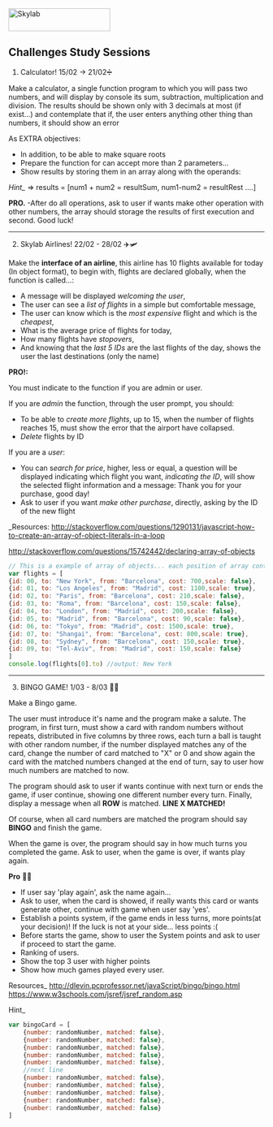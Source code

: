 <img src="http://www.skylabcoders.com/images/403/default.png" alt="Skylab" style="width:200px;height:45px;">

## Challenges Study Sessions
 
1) Calculator! 15/02 -> 21/02➗

Make a calculator, a single function program to which you will pass two numbers, and will display by console its sum, subtraction, multiplication and division. The results should be shown only with 3 decimals at most (if exist...) and contemplate that if, the user enters anything other thing than numbers, it should show an error

As EXTRA objectives:

- In addition, to be able to make square roots
- Prepare the function for can accept more than 2 parameters...
- Show results by storing them in an array along with the operands:

*Hint_* => results = [num1 + num2 = resultSum, num1-num2 = resultRest ....]

**PRO.**
-After do all operations, ask to user if wants make other operation with other numbers, the array should storage the results of first execution and second.
Good luck!

---

2) Skylab Airlines! 22/02 - 28/02 ✈️🛩

Make the **interface of an airline**, this airline has 10 flights available for today (In object format), to begin with, flights are declared globally, when the function is called...:
- A message will be displayed *welcoming the user*,
- The user can see a *list of flights* in a simple but comfortable message,
- The user can know which is the *most expensive* flight and which is the *cheapest*,
- What is the average price of flights for today,
- How many flights have *stopovers*,
- And knowing that the *last 5 IDs* are the last flights of the day, shows the user the last destinations (only the name)

**PRO!:**

You must indicate to the function if you are admin or user. 

If you are *admin* the function, through the user prompt, you should:
- To be able to *create more flights*, up to 15, when the number of flights reaches 15, must show the error that the airport have collapsed.
- *Delete* flights by ID

If you are a *user*:
- You can s*earch for price*, higher, less or equal, a question will be displayed indicating which flight you want, *indicating the ID*, will show the selected flight information and a message: Thank you for your purchase, good day!
- Ask to user if you want *make other purchase*, directly, asking by the ID of the new flight

_Resources:
http://stackoverflow.com/questions/1290131/javascript-how-to-create-an-array-of-object-literals-in-a-loop

http://stackoverflow.com/questions/15742442/declaring-array-of-objects


```javascript
// This is a example of array of objects... each position of array contains one object...
var flights = [
{id: 00, to: "New York", from: "Barcelona", cost: 700,scale: false},
{id: 01, to: "Los Angeles", from: "Madrid", cost: 1100,scale: true},
{id: 02, to: "Paris", from: "Barcelona", cost: 210,scale: false},
{id: 03, to: "Roma", from: "Barcelona", cost: 150,scale: false},
{id: 04, to: "London", from: "Madrid", cost: 200,scale: false},
{id: 05, to: "Madrid", from: "Barcelona", cost: 90,scale: false},
{id: 06, to: "Tokyo", from: "Madrid", cost: 1500,scale: true},
{id: 07, to: "Shangai", from: "Barcelona", cost: 800,scale: true},
{id: 08, to: "Sydney", from: "Barcelona", cost: 150,scale: true},
{id: 09, to: "Tel-Aviv", from: "Madrid", cost: 150,scale: false}
]
console.log(flights[0].to) //output: New York
```

---

3) BINGO GAME! 1/03 - 8/03 🎲🎰

Make a Bingo game.

The user must introduce it's name and the program make a salute.
The program, in first turn, must show a card with random numbers without repeats, distributed in five columns by three rows, each turn a ball is taught with other random number, if the number displayed matches any of the card, change the number of card matched to "X" or 0 and show again the card with the matched numbers changed at the end of turn, say to user how much numbers are matched to now.

The program should ask to user if wants continue with next turn or ends the game, if user continue, showing one different number every turn. Finally, display a message when all **ROW** is matched. **LINE X MATCHED!**

Of course, when all card numbers are matched the program should say **BINGO** and finish the game.

When the game is over, the program should say in how much turns you completed the game.
Ask to user, when the game is over, if wants play again.

**Pro** 👊🏼
- If user say 'play again', ask the name again...
- Ask to user, when the card is showed, if really wants this card or wants generate other, continue with game when user say 'yes'.
- Establish a points system, if the game ends in less turns, more points(at your decision)! If the luck is not at your side... less points :(
- Before starts the game, show to user the System points and ask to user if proceed to start the game.
- Ranking of users.
- Show the top 3 user with higher points
- Show how much games played every user.

Resources_
http://dlevin.pcprofessor.net/javaScript/bingo/bingo.html
https://www.w3schools.com/jsref/jsref_random.asp

Hint_
```javascript
var bingoCard = [
    {number: randomNumber, matched: false},
    {number: randomNumber, matched: false},
    {number: randomNumber, matched: false},
    {number: randomNumber, matched: false},
    {number: randomNumber, matched: false},
    //next line
    {number: randomNumber, matched: false},
    {number: randomNumber, matched: false},
    {number: randomNumber, matched: false},
    {number: randomNumber, matched: false},
    {number: randomNumber, matched: false}
]
```





